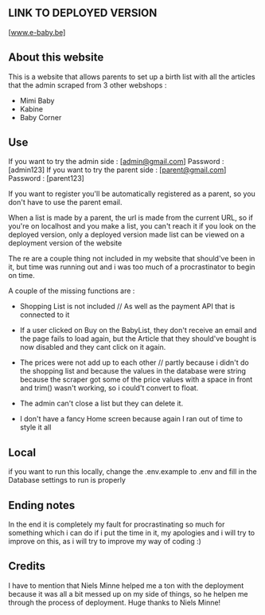 ## LINK TO DEPLOYED VERSION

[www.e-baby.be]


## About this website

This is a website that allows parents to set up a birth list with all the articles that the admin scraped from 3 other webshops :
- Mimi Baby
- Kabine
- Baby Corner

## Use 

If you want to try the admin side : [admin@gmail.com]   Password : [admin123]
If you want to try the parent side : [parent@gmail.com] Password : [parent123]

If you want to register you'll be automatically registered as a parent, so you don't have to use the parent email.

When a list is made by a parent, the url is made from the current URL, so if you're on localhost and you make a list, you can't reach it if you look on the deployed version, only a deployed version made list can be viewed on a deployment version of the website

The
re are a couple thing not included in my website that should've been in it, but time was running out and
i was too much of a procrastinator to begin on time.

A couple of the missing functions are :

- Shopping List is not included // As well as the payment API that is connected to it

- If a user clicked on Buy on the BabyList, they don't receive an email and the page fails to load again, but the Article that they should've bought
is now disabled and they cant click on it again.

- The prices were not add up to each other // partly because i didn't do the shopping list and because the values in the database were string because the scraper
got some of the price values with a space in front and trim() wasn't working, so i could't convert to float.

- The admin can't close a list but they can delete it.

- I don't have a fancy Home screen because again I ran out of time to style it all

## Local

if you want to run this locally, change the .env.example to .env and fill in the Database settings to run is properly

## Ending notes

In the end it is completely my fault for procrastinating so much for something which i can do if i put the time in it, my apologies and i will try to improve on this, as i will try to improve my way of coding :)


## Credits

I have to mention that Niels Minne helped me a ton with the deployment because it was all a bit messed up 
on my side of things, so he helpen me through the process of deployment.
Huge thanks to Niels Minne!
